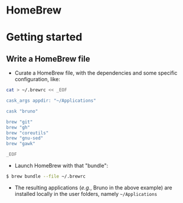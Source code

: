 HomeBrew
========

# Getting started

## Write a HomeBrew file
* Curate a HomeBrew file, with the dependencies and some specific configuration, like:
```bash
cat > ~/.brewrc << _EOF

cask_args appdir: "~/Applications"

cask "bruno"

brew "git"
brew "gh"
brew "coreutils"
brew "gnu-sed"
brew "gawk"

_EOF
```
* Launch HomeBrew with that "bundle":
```bash
$ brew bundle --file ~/.brewrc
```
* The resulting applications (_e.g._, Bruno in the above example)
  are installed locally in the user folders, namely `~/Applications`

